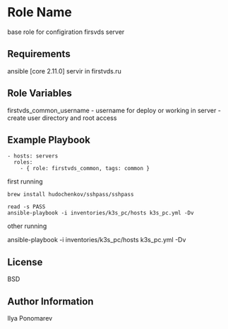 Role Name
=========

base role for configiration firsvds server 

Requirements
------------

ansible [core 2.11.0]
servir in firstvds.ru

Role Variables
--------------

firstvds_common_username - username for deploy or working in server - create user directory and root access


Example Playbook
----------------

    - hosts: servers
      roles:
        - { role: firstvds_common, tags: common }

first running

```
brew install hudochenkov/sshpass/sshpass
```

```
read -s PASS
ansible-playbook -i inventories/k3s_pc/hosts k3s_pc.yml -Dv
```

other running

ansible-playbook -i inventories/k3s_pc/hosts k3s_pc.yml -Dv

License
-------

BSD

Author Information
------------------

Ilya Ponomarev
